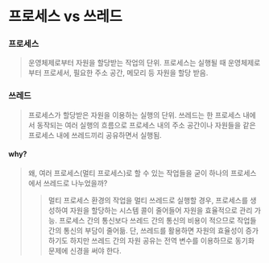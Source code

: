 프로세스 vs 쓰레드
=================

### 프로세스
> 운영체제로부터 자원을 할당받는 작업의 단위.
> 프로세스는 실행될 때 운영체제로부터 프로세서, 필요한 주소 공간, 메모리 등 자원을 할당 받음.

### 쓰레드
> 프로세스가 할당받은 자원을 이용하는 실행의 단위.
> 쓰레드는 한 프로세스 내에서 동작되는 여러 실행의 흐름으로 프로세스 내의 주소 공간이나 자원들을 같은 프로세스 내에 쓰레드끼리 공유하면서 실행됨.

#### why?
> 왜, 여러 프로세스(멀티 프로세스)로 할 수 있는 작업들을 굳이 하나의 프로세스에서 쓰레드로 나누었을까?
> > 멀티 프로세스 환경의 작업을 멀티 쓰레드로 실행할 경우, 프로세스를 생성하여 자원을 할당하는 시스템 콜이 줄어들어 자원을 효율적으로 관리 가능.
> > 프로세스 간의 통신보다 쓰레드 간의 통신의 비용이 적으므로 작업들 간의 통신의 부담이 줄어듦.
> > 단, 쓰레드를 활용하면 자원의 효율성이 증가하기도 하지만 쓰레드 간의 자원 공유는 전역 변수를 이용하므로 동기화 문제에 신경을 써야 한다.
